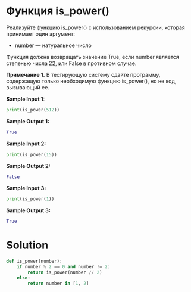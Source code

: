 # Функция is_power()

Реализуйте функцию is_power() с использованием рекурсии, которая принимает один аргумент:

* number — натуральное число

Функция должна возвращать значение True, если number является степенью числа 22, или False в противном случае.

**Примечание 1.** В тестирующую систему сдайте программу, содержащую только необходимую функцию is_power(), но не код,
вызывающий ее.

**Sample Input 1:**

```python
print(is_power(512))
```

**Sample Output 1:**

```python
True
```

**Sample Input 2:**

```python
print(is_power(15))
```

**Sample Output 2:**

```python
False
```

**Sample Input 3:**

```python
print(is_power(1))
```

**Sample Output 3:**

```python
True
```

# Solution

```python
def is_power(number):
    if number % 2 == 0 and number != 2:
        return is_power(number // 2)
    else:
        return number in [1, 2] 
```
